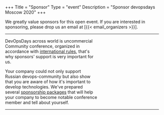 +++
Title = "Sponsor"
Type = "event"
Description = "Sponsor devopsdays Moscow 2020"
+++

We greatly value sponsors for this open event.  If you are interested in sponsoring, please drop us an email at [{{< email_organizers >}}].

<hr>

<p style="width:60%">
DevOpsDays across world is uncommercial Community conference, organized in accordance with <a href="https://devopsdays.org/organizing/">international rules</a>, that's why sponsors' support is very important for us.
</p>

<p style="width:60%">
Your company could not only support Russian devops-community but also show that you are aware of how it's important to develop technologies. We've prepared several <a href="https://drive.google.com/open?id=1JhbJuR0WmCmWaVrORZEc62YczY-l6Pv6">sponsorship packages</a> that will help your company to become notable conference member and tell about yourself.
</p>

<hr/>
